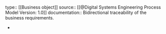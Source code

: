 type:: [[Business object]]
source:: [[@Digital Systems Engineering Process Model Version: 1.0]]
documentation:: Bidirectional traceability of the business requirements.

-